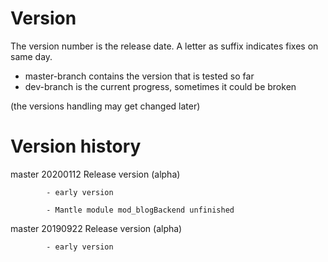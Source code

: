 
# Version

The version number is the release date. A letter as suffix indicates fixes on same day.

+ master-branch contains the version that is tested so far
+ dev-branch is the current progress, sometimes it could be broken

(the versions handling may get changed later)


# Version history	    

master  20200112  Release version (alpha)
  
            - early version

			- Mantle module mod_blogBackend unfinished

master  20190922  Release version (alpha)
  
            - early version